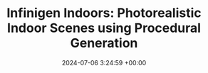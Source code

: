 ---
layout: post
title:  "Infinigen Indoors: Photorealistic Indoor Scenes using Procedural Generation"
date:   2024-07-06 3:24:59 +00:00
image: /images/infinigen_indoor.jpeg
categories: research    
authors: "<b>Alexander Raistrick*</b>, Lingjie Mei*, Karhan Kaan Kayan* (*equal contribution), David Yan, Yiming Zuo, Beining Han, Hongyu Wen, Meenal Parakh, Stamatis Alexandropoulos, Lahav Lipson, Zeyu Ma, Jia Deng"
website: https://infinigen.org/
paper: https://arxiv.org/abs/2406.11824
code: https://github.com/princeton-vl/infinigen
venue: CVPR 2024
---